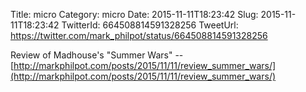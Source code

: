 Title: micro
Category: micro
Date: 2015-11-11T18:23:42
Slug: 2015-11-11T18:23:42
TwitterId: 664508814591328256
TweetUrl: https://twitter.com/mark_philpot/status/664508814591328256

Review of Madhouse's "Summer Wars" -- [http://markphilpot.com/posts/2015/11/11/review_summer_wars/](http://markphilpot.com/posts/2015/11/11/review_summer_wars/)